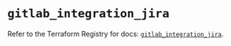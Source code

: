 # `gitlab_integration_jira`

Refer to the Terraform Registry for docs: [`gitlab_integration_jira`](https://registry.terraform.io/providers/gitlabhq/gitlab/17.8.0/docs/resources/integration_jira).
